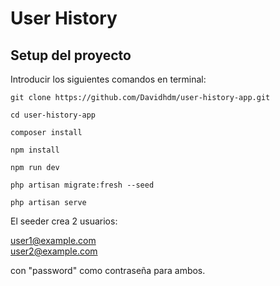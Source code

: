 # User History

## Setup del proyecto

Introducir los siguientes comandos en terminal:

```
git clone https://github.com/Davidhdm/user-history-app.git
```

```
cd user-history-app
```

```
composer install
```

```
npm install
```

```
npm run dev
```

```
php artisan migrate:fresh --seed
```

```
php artisan serve
```

El seeder crea 2 usuarios:

user1@example.com<br>
user2@example.com

con "password" como contraseña para ambos.
